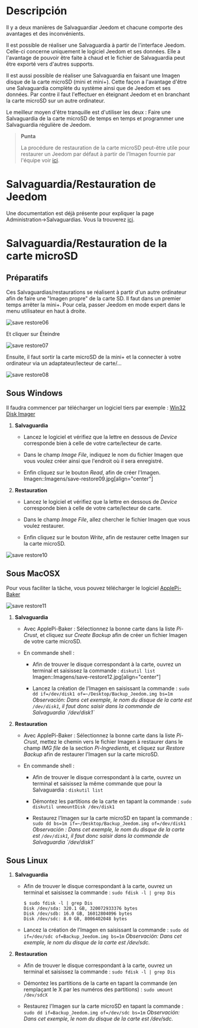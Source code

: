 Descripción 
===========

Il y a deux manières de Salvaguardiar Jeedom et chacune comporte des
avantages et des inconvénients.

Il est possible de réaliser une Salvaguardia à partir de l'interface
Jeedom. Celle-ci concerne uniquement le logiciel Jeedom et ses données.
Elle a l'avantage de pouvoir être faite à chaud et le fichier de
Salvaguardia peut être exporté vers d'autres supports.

Il est aussi possible de réaliser une Salvaguardia en faisant une Imagen
disque de la carte microSD (mini et mini+). Cette façon a l'avantage
d'être une Salvaguardia complète du système ainsi que de Jeedom et ses
données. Par contre il faut l'effectuer en éteignant Jeedom et en
branchant la carte microSD sur un autre ordinateur.

Le meilleur moyen d'être tranquille est d'utiliser les deux : Faire une
Salvaguardia de la carte microSD de temps en temps et programmer une
Salvaguardia régulière de Jeedom.

> **Punta**
>
> La procédure de restauration de la carte microSD peut-être utile pour
> restaurer un Jeedom par défaut à partir de l'Imagen fournie par
> l'équipe voir
> [ici](https://www.jeedom.fr/doc/documentation/installation/es_ES/doc-installation.html).

Salvaguardia/Restauration de Jeedom 
=================================

Une documentation est déjà présente pour expliquer la page
Administration→Salvaguardias. Vous la trouverez
[ici](https://jeedom.github.io/core/es_ES/backup).

Salvaguardia/Restauration de la carte microSD 
===========================================

Préparatifs 
-----------

Ces Salvaguardias/restaurations se réalisent à partir d'un autre
ordinateur afin de faire une "Imagen propre" de la carte SD. Il faut dans
un premier temps arrêter la mini+. Pour cela, passer Jeedom en mode
expert dans le menu utilisateur en haut à droite.

![save restore06](Imagens/save-restore06.jpg)

Et cliquer sur Éteindre

![save restore07](Imagens/save-restore07.jpg)

Ensuite, il faut sortir la carte microSD de la mini+ et la connecter à
votre ordinateur via un adaptateur/lecteur de carte/…​

![save restore08](Imagens/save-restore08.jpg)

Sous Windows 
------------

Il faudra commencer par télécharger un logiciel tiers par exemple :
[Win32 Disk Imager](http://sourceforge.net/projects/win32diskImagenr/)

1.  **Salvaguardia**

    -   Lancez le logiciel et vérifiez que la lettre en dessous de
        *Device* corresponde bien à celle de votre carte/lecteur
        de carte.

    -   Dans le champ *Image File*, indiquez le nom du fichier Imagen que
        vous voulez créer ainsi que l'endroit où il sera enregistré.

    -   Enfin cliquez sur le bouton *Read*, afin de créer l'Imagen.
        Imagen::Imagens/save-restore09.jpg\[align="center"\]

2.  **Restauration**

    -   Lancez le logiciel et vérifiez que la lettre en dessous de
        *Device* corresponde bien à celle de votre carte/lecteur
        de carte.

    -   Dans le champ *Image File*, allez chercher le fichier Imagen que
        vous voulez restaurer.

    -   Enfin cliquez sur le bouton *Write*, afin de restaurer cette
        Imagen sur la carte microSD.

![save restore10](Imagens/save-restore10.jpg)

Sous MacOSX 
-----------

Pour vous faciliter la tâche, vous pouvez télécharger le logiciel
[ApplePi-Baker](http://www.tweaking4all.com/hardware/raspberry-pi/macosx-apple-pi-baker/)

![save restore11](Imagens/save-restore11.jpg)

1.  **Salvaguardia**

    -   Avec ApplePi-Baker : Sélectionnez la bonne carte dans la liste
        *Pi-Crust*, et cliquez sur *Create Backup* afin de créer un
        fichier Imagen de votre carte microSD.

    -   En commande shell :

        -   Afin de trouver le disque correspondant à la carte, ouvrez
            un terminal et saisissez la commande : `diskutil list`
            Imagen::Imagens/save-restore12.jpg\[align="center"\]

        -   Lancez la création de l'Imagen en saisissant la commande :
            `sudo dd if=/dev/disk1 of=~/Desktop/Backup_Jeedom.img bs=1m`
            *Observación: Dans cet exemple, le nom du disque de la carte
            est `/dev/disk1`, il faut donc saisir dans la commande de
            Salvaguardia \`/dev/disk1\`*

2.  **Restauration**

    -   Avec ApplePi-Baker : Sélectionnez la bonne carte dans la liste
        *Pi-Crust*, mettez le chemin vers le fichier Imagen à restaurer
        dans le champ *IMG file* de la section *Pi-Ingredients*, et
        cliquez sur *Restore Backup* afin de restaurer l'Imagen sur la
        carte microSD.

    -   En commande shell :

        -   Afin de trouver le disque correspondant à la carte, ouvrez
            un terminal et saisissez la même commande que pour la
            Salvaguardia : `diskutil list`

        -   Démontez les partitions de la carte en tapant la commande :
            `sudo diskutil unmountDisk /dev/disk1`

        -   Restaurez l'Imagen sur la carte microSD en tapant la commande
            :
            `sudo dd bs=1m if=~/Desktop/Backup_Jeedom.img of=/dev/disk1`
            *Observación : Dans cet exemple, le nom du disque de la carte
            est `/dev/disk1`, il faut donc saisir dans la commande de
            Salvaguardia \`/dev/disk1\`*

Sous Linux 
----------

1.  **Salvaguardia**

    -   Afin de trouver le disque correspondant à la carte, ouvrez un
        terminal et saisissez la commande : `sudo fdisk -l | grep Dis`

        ``` {.bash}
        $ sudo fdisk -l | grep Dis
        Disk /dev/sda: 320.1 GB, 320072933376 bytes
        Disk /dev/sdb: 16.0 GB, 16012804096 bytes
        Disk /dev/sdc: 8.0 GB, 8006402048 bytes
        ```

    -   Lancez la création de l'Imagen en saisissant la commande :
        `sudo dd if=/dev/sdc of=Backup_Jeedom.img bs=1m` *Observación: Dans
        cet exemple, le nom du disque de la carte est /dev/sdc.*

2.  **Restauration**

    -   Afin de trouver le disque correspondant à la carte, ouvrez un
        terminal et saisissez la commande : `sudo fdisk -l | grep Dis`

    -   Démontez les partitions de la carte en tapant la commande (en
        remplaçant le X par les numéros des partitions) :
        `sudo umount /dev/sdcX`

    -   Restaurez l'Imagen sur la carte microSD en tapant la commande :
        `sudo dd if=Backup_Jeedom.img of=/dev/sdc bs=1m` *Observación: Dans
        cet exemple, le nom du disque de la carte est /dev/sdc.*


